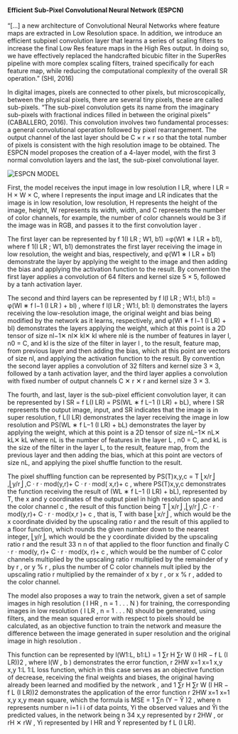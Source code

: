 #### Efficient Sub-Pixel Convolutional Neural Network (ESPCN)

“[...] a new architecture of Convolutional Neural Networks where feature maps are extracted in Low Resolution space. In addition, we introduce an efficient subpixel convolution layer that learns a series of scaling filters to increase the final Low Res feature maps in the High Res output. In doing so, we have effectively replaced the handcrafted bicubic filter in the SuperRes pipeline with more complex scaling filters, trained specifically for each feature map, while reducing the computational complexity of the overall SR operation.” (SHI, 2016)

In digital images, pixels are connected to other pixels, but microscopically, between the physical pixels, there are several tiny pixels, these are called sub-pixels. “The sub-pixel convolution gets its name from the imaginary sub-pixels with fractional indices filled in between the original pixels” (CABALLERO, 2016). This convolution involves two fundamental processes: a general convolutional operation followed by pixel rearrangement. The output channel of the last layer should be C × r × r so that the total number of pixels is consistent with the high resolution image to be obtained. The ESPCN model proposes the creation of a 4-layer model, with the first 3 normal convolution layers and the last, the sub-pixel convolutional layer.

![ESPCN MODEL](https://drive.google.com/uc?id=1zYpuMdiB_WrKww0r7GRm9Ymtg_toJZW9)

First, the model receives the input image in low resolution I LR, where I LR = H × W × C, where I represents the input image and LR indicates that the image is in low resolution, low resolution, H represents the height of the image, height, W represents its width, width, and C represents the number of color channels, for example, the number of color channels would be 3 if the image was in RGB, and passes it to the first convolution layer .

The first layer can be represented by f 1(I LR ; W1, b1) =φ(W1 ∗ I LR + b1), where f 1(I LR ; W1, b1) demonstrates the first layer receiving the image in low resolution, the weight and bias, respectively, and φ(W1 ∗ I LR + b1) demonstrate the layer by applying the weight to the image and then adding the bias and applying the activation function to the result. By convention the first layer applies a convolution of 64 filters and kernel size 5 × 5, followed by a tanh activation layer.

The second and third layers can be represented by f l(I LR ; W1:l, b1:l) = φ(Wl ∗ f l−1 (I LR ) + bl) , where f l(I LR ; W1:l, b1: l) demonstrates the layers receiving the low-resolution image, the original weight and bias being modified by the network as it learns, respectively, and φ(Wl ∗ f l−1 (I LR) + bl) demonstrates the layers applying the weight, which at this point is a 2D tensor of size nl−1✕ nl✕ kl✕ kl where nlé is the number of features in layer l, n0 = C, and kl is the size of the filter in layer l , to the result, feature map, from previous layer and then adding the bias, which at this point are vectors of size nl, and applying the activation function to the result. By convention the second layer applies a convolution of 32 filters and kernel size 3 × 3, followed by a tanh activation layer, and the third layer applies a convolution with fixed number of output channels C ✕ r ✕ r and kernel size 3 × 3.

The fourth, and last, layer is the sub-pixel efficient convolution layer, it can be represented by I SR = f L(I LR) = PS(WL ∗ f L−1 (I LR) + bL), where I SR represents the output image, input, and SR indicates that the image is in super resolution, f L(I LR) demonstrates the layer receiving the image in low resolution and PS(WL ∗ f L−1 (I LR) + bL) demonstrates the layer by applying the weight, which at this point is a 2D tensor of size nL−1✕ nL✕ kL✕ kL where nL is the number of features in the layer L , n0 = C, and kL is the size of the filter in the layer L, to the result, feature map, from the previous layer and then adding the bias, which at this point are vectors of size nL, and applying the pixel shuffle function to the result.

The pixel shuffling function can be represented by PS(T)x,y,c = T ⎣x/r⎦ ,⎣y/r⎦ ,C · r · mod(y,r)+ C · r · mod( x,r)+ c , where PS(T)x,y,c demonstrates the function receiving the result of (WL ∗ f L−1 (I LR) + bL), represented by T, the x and y coordinates of the output pixel in high resolution space and the color channel c , the result of this function being T ⎣x/r⎦ ,⎣y/r⎦ ,C · r · mod(y,r)+ C · r · mod(x,r )+ c , that is, T with base ⎣x/r⎦ , which would be the x coordinate divided by the upscaling ratio r and the result of this applied to a floor function, which rounds the given number down to the nearest integer, ⎣y/r⎦, which would be the y coordinate divided by the upscaling ratio r and the result 33 n n of that applied to the floor function and finally C · r · mod(y, r)+ C · r · mod(x, r)+ c , which would be the number of C color channels multiplied by the upscaling ratio r multiplied by the remainder of y by r , or y % r , plus the number of C color channels mult iplied by the upscaling ratio r multiplied by the remainder of x by r , or x % r , added to the color channel.

The model also proposes a way to train the network, given a set of sample images in high resolution ( I HR , n = 1 . . . N ) for training, the corresponding images in low resolution ( I LR , n = 1 . . . N) should be generated, using filters, and the mean squared error with respect to pixels should be calculated, as an objective function to train the network and measure the difference between the image generated in super resolution and the original image in high resolution .

This function can be represented by l(W1∶L, b1∶L) = 1 ∑r H ∑r W (I HR − f L (I LR))2 , where l(W , b ) demonstrates the error function, r 2HW x=1 x=1 x,y x,y 1∶L 1∶L loss function, which in this case serves as an objective function of decrease, receiving the final weights and biases, the original having already been learned and modified by the network , and 1 ∑r H ∑r W (I HR − f L (I LR))2 demonstrates the application of the error function r 2HW x=1 x=1 x,y x,y mean square, which the formula is MSE = 1 ∑n (Y − Ŷ )2 , where n represents number n i=1 i i of data points, Yi the observed values and Ŷi the predicted values, in the network being n 34 x,y represented by r 2HW , or rH ✕ rW , Yi represented by I HR and Ŷ represented by f L (I LR).
